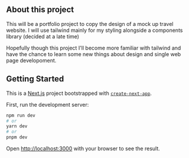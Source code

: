 ## About this project

This will be a portfolio project to copy the design of a mock up travel website. I will use tailwind mainly for my styling alongside a components library (decided at a late time)

Hopefully though this project I'll become more familiar with tailwind and have the chance to learn some new things about design and single web page developoment.

## Getting Started

This is a [Next.js](https://nextjs.org/) project bootstrapped with [`create-next-app`](https://github.com/vercel/next.js/tree/canary/packages/create-next-app).

First, run the development server:

```bash
npm run dev
# or
yarn dev
# or
pnpm dev
```

Open [http://localhost:3000](http://localhost:3000) with your browser to see the result.
